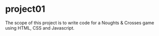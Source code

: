 # project01
The scope of this project is to write code for a Noughts & Crosses game using HTML, CSS and Javascript.